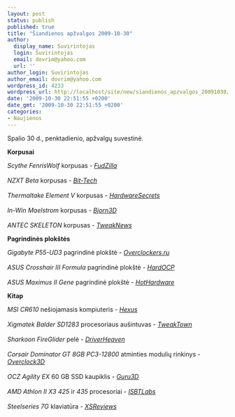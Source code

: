 ```yaml
---
layout: post
status: publish
published: true
title: "Šiandienos apžvalgos 2009-10-30"
author:
  display_name: Suvirintojas
  login: Suvirintojas
  email: dovrim@yahoo.com
  url: ''
author_login: Suvirintojas
author_email: dovrim@yahoo.com
wordpress_id: 4233
wordpress_url: http://localhost/site/new/siandienos_apzvalgos_20091030/
date: '2009-10-30 22:51:55 +0200'
date_gmt: '2009-10-30 22:51:55 +0200'
categories:
- Naujienos
---
```

<p>Spalio 30 d., penktadienio, apžvalgų suvestinė.</p>
<p><b>Korpusai</b></p>
<p><i>Scythe FenrisWolf</i> korpusas - <i><a class="ns" href="http://www.fudzilla.com/content/view/16212/1/">FudZilla</a></i><br />
<br /><i>NZXT Beta</i> korpusas - <i><a class="ns" href="http://www.bit-tech.net/hardware/cases/2009/10/30/nzxt-beta-review/1">Bit-Tech</a></i><br />
<br /><i>Thermaltake Element V</i> korpusas - <i><a class="ns" href="http://www.hardwaresecrets.com/article/851">HardwareSecrets</a></i><br />
<br /><i>In-Win Maelstrom</i> korpusas - <i><a class="ns" href="http://www.bjorn3d.com/read.php?cID=1693">Bjorn3D</a></i><br />
<br /><i>ANTEC SKELETON</i> korpusas - <i><a class="ns" href="http://www.tweaknews.net/reviews/antec_skeleton_case_review/">TweakNews</a></i></p>
<p><b>Pagrindinės plokštės</b></p>
<p><i>Gigabyte P55-UD3</i> pagrindinė plokštė - <i><a class="ns" href="http://www.overclockers.ru/lab/34599.shtml">Overclockers.ru</a></i><br />
<br /><i>ASUS Crosshair III Formula</i> pagrindinė plokštė - <i><a class="ns" href="http://enthusiast.hardocp.com/article/2009/10/30/asus_crosshair_iii_formula_motherboard_review">HardOCP</a></i><br />
<br /><i>ASUS Maximus II Gene</i> pagrindinė plokštė - <i><a class="ns" href="http://hothardware.com/Articles/ASUS-Maximus-II-Gene-Motherboard/">HotHardware</a></i></p>
<p><b>Kitap</b></p>
<p><i>MSI CR610</i> nešiojamasis kompiuteris - <i><a class="ns" href="http://www.hexus.net/content/item.php?item=20902">Hexus</a></i><br />
<br /><i>Xigmatek Balder SD1283</i> procesoriaus aušintuvas - <i><a class="ns" href="http://www.tweaktown.com/reviews/2985/xigmatek_balder_sd1283_hdt_cpu_cooler/index.html">TweakTown</a></i><br />
<br /><i>Sharkoon FireGlider</i> pelė - <i><a class="ns" href="http://www.driverheaven.net/reviews.php?reviewid=878">DriverHeaven</a></i><br />
<br /><i>Corsair Dominator GT 8GB PC3-12800</i> atminties modulių rinkinys - <i><a class="ns" href="http://www.overclock3d.net/reviews.php?/memory/corsair_dominator_gt_8gb_pc3-12800_cl8_kit/1">Overclock3D</a></i><br />
<br /><i>OCZ Agility EX</i> 60 GB SSD kaupiklis - <i><a class="ns" href="http://www.guru3d.com/article/ocz-agility-ex-ssd-60gb-review-test/">Guru3D</a></i><br />
<br /><i>AMD Athlon II X3 425</i> ir <i>435</i> procesoriai - <i><a class="ns" href="http://ixbtlabs.com/articles3/cpu/amd-athlon-2-x3-425-435-p1.html">ISBTLabs</a></i><br />
<br /><i>Steelseries 7G</i> klaviatūra - <i><a class="ns" href="http://www.xsreviews.co.uk/reviews/peripherals/steelseries-7g/">XSReviews</a></i><br /></p>
